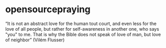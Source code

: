 # opensourcepraying
“It is not an abstract love for the human tout court, and even less for the love of all people, but rather for self-awareness in another one, who says "you" to me. That is why the Bible does not speak of love of man, but love of neighbor”  (Vilém Flusser)
